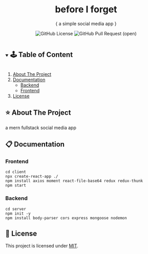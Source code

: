 <!-- PROJECT SUMMARY -->
<p align="center">
  <h1 align="center">before I forget</h1>

  <p align="center">
    { a simple social media app }

<div align="center">

![GitHub License](https://img.shields.io/github/issues/pink-coffee-mug/before-i-forget?color=ff69b4&style=plastic)
![GitHub Pull Request (open)](https://img.shields.io/github/issues-pr/pink-coffee-mug/before-i-forget?color=9cf&style=plastic)

  </div>
</p>

<!-- TABLE OF CONTENT -->
<details open="open">
  <summary><h2 style="display: inline-block">🕹 Table of Content</h2></summary>
  <ol>
    <li>
      <a href="#about-the-project">About The Project</a>
    </li>
    <li>
      <a href="#getting-started">Documentation</a>
      <ul>
        <li><a href="#getting-started">Backend</a></li>
        <li><a href="#overview">Frontend</a></li>
      </ul>
    </li>
    <!-- <li><a href="#contributing">Contributing</a></li> -->
    <li><a href="#license">License</a></li>
  </ol>
</details>

<!-- ABOUT THE PROJECT -->
## :star: About The Project

a mern fullstack social media app 

<!-- CONTENT -->
## :clipboard: Documentation
### Frontend

```
cd client
npx create-react-app ./
npm install axios moment react-file-base64 redux redux-thunk
npm start
```

### Backend

```
cd server
npm init -y
npm install body-parser cors express mongoose nodemon
```

<!-- LICENSE -->
## :pencil: License

This project is licensed under [MIT](https://opensource.org/licenses).

<!-- RESOURCES-->

[contributors-shield]: https://img.shields.io/github/contributors/github_username/repo.svg?style=for-the-badge
[contributors-url]: https://github.com/github_username/repo/graphs/contributors
[forks-shield]: https://img.shields.io/github/forks/github_username/repo.svg?style=for-the-badge
[forks-url]: https://github.com/github_username/repo/network/members
[stars-shield]: https://img.shields.io/github/stars/github_username/repo.svg?style=for-the-badge
[stars-url]: https://github.com/github_username/repo/stargazers
[issues-shield]: https://img.shields.io/github/issues/github_username/repo.svg?style=for-the-badge
[issues-url]: https://github.com/github_username/repo/issues
[license-shield]: https://img.shields.io/github/license/github_username/repo.svg?style=for-the-badge
[license-url]: https://github.com/github_username/repo/blob/master/LICENSE.txt
[GitHub Pull Request (open)]:https://img.shields.io/github/issues-pr/github_username/repo-name?color=blue
[GitHub last commit]:https://img.shields.io/github/last-commit/github_username/repo-name?color=pink
